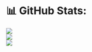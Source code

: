 # 📊 GitHub Stats:
![](https://github-readme-stats.vercel.app/api?username=4n0nymou3&theme=dark&hide_border=false&include_all_commits=true&count_private=true)<br/>
![](https://github-readme-streak-stats.herokuapp.com/?user=4n0nymou3&theme=dark&hide_border=false)<br/>
![](https://github-readme-stats.vercel.app/api/top-langs/?username=4n0nymou3&theme=dark&hide_border=false&include_all_commits=true&count_private=true&layout=Donut)
